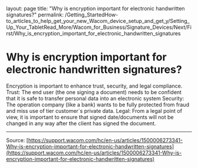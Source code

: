 layout: page
title: "Why is encryption important for electronic handwritten signatures?"
permalink: /Getting_StartedHow-to_articles_to_help_get_your_new_Wacom_device_setup_and_get_y/Setting_Up_Your_TabletRead_More/Wacom_for_Business/Signature_Devices/Next/First/Why_is_encryption_important_for_electronic_handwritten_signatures

# Why is encryption important for electronic handwritten signatures?

Encryption is important to enhance trust, security, and legal compliance. Trust: The end user (the one signing a document) needs to be confident that it is safe to transfer personal data into an electronic system Security: The operation company (like a bank) wants to be fully protected from fraud and miss use of tier customer´s private data. Legal: From a legal point of view, it is important to ensure that signed date/documents will not be changed in any way after the client has signed the document.

---
Source: [https://support.wacom.com/hc/en-us/articles/1500006273341-Why-is-encryption-important-for-electronic-handwritten-signatures](https://support.wacom.com/hc/en-us/articles/1500006273341-Why-is-encryption-important-for-electronic-handwritten-signatures)
